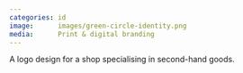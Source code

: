 ```yaml
---
categories: id
image:      images/green-circle-identity.png
media:      Print & digital branding
---
```

A logo design for a shop specialising in second-hand goods.
